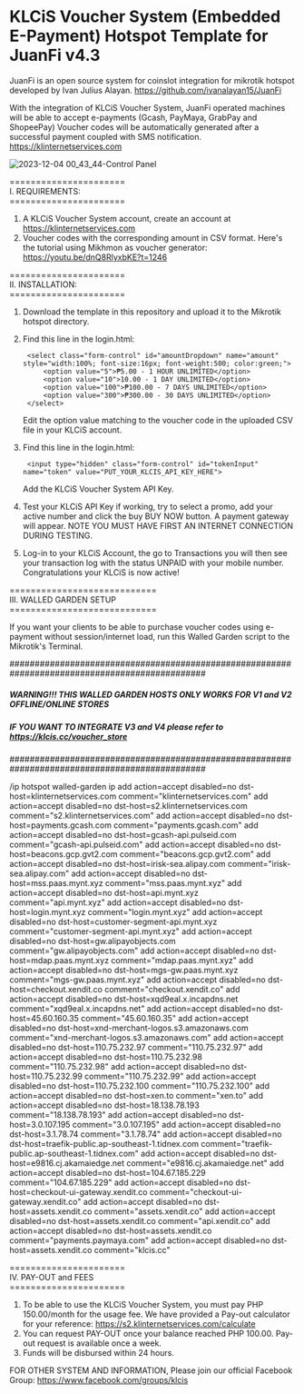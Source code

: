 # KLCiS Voucher System (Embedded E-Payment) Hotspot Template for JuanFi v4.3
JuanFi is an open source system for coinslot integration for mikrotik hotspot developed by Ivan Julius Alayan.
https://github.com/ivanalayan15/JuanFi

With the integration of KLCiS Voucher System, JuanFi operated machines will be able to accept e-payments (Gcash, PayMaya, GrabPay and ShopeePay)
Voucher codes will be automatically generated after a successful payment coupled with SMS notification.
https://klinternetservices.com



![2023-12-04 00_43_44-Control Panel](https://github.com/darkhoundz/KLCiS-JuanFi/assets/28075740/3eb6e819-f966-41dc-a2b9-8bdcfd2d6ec5)

====================== <br>
I. REQUIREMENTS: <br>
====================== <br>

1. A KLCiS Voucher System account, create an account at https://klinternetservices.com
2. Voucher codes with the corresponding amount in CSV format. Here's the tutorial using Mikhmon as voucher generator: https://youtu.be/dnQ8RlyxbKE?t=1246

====================== <br>
II. INSTALLATION: <br>
====================== <br>

1. Download the template in this repository and upload it to the Mikrotik hotspot directory.
2. Find this line in the login.html:

		<select class="form-control" id="amountDropdown" name="amount" style="width:100%; font-size:16px; font-weight:500; color:green;">
			<option value="5">₱5.00 - 1 HOUR UNLIMITED</option>
			<option value="10">10.00 - 1 DAY UNLIMITED</option>
			<option value="100">₱100.00 - 7 DAYS UNLIMITED</option>
			<option value="300">₱300.00 - 30 DAYS UNLIMITED</option>
	    </select>

	Edit the option value matching to the voucher code in the uploaded CSV file in your KLCiS account.
   
4. Find this line in the login.html:
   
   		<input type="hidden" class="form-control" id="tokenInput" name="token" value="PUT_YOUR_KLCIS_API_KEY_HERE">
   
   Add the KLCiS Voucher System API Key.

5. Test your KLCiS API Key if working, try to select a promo, add your active number and click the buy BUY NOW button. A payment gateway will appear. NOTE YOU MUST HAVE FIRST AN INTERNET CONNECTION DURING TESTING.

6. Log-in to your KLCiS Account, the go to Transactions you will then see your transaction log with the status UNPAID with your mobile number. Congratulations your KLCiS is now active!

============================ <br>
III. WALLED GARDEN SETUP <br>
============================ <br>

If you want your clients to be able to purchase voucher codes using e-payment without session/internet load, run this Walled Garden script to the Mikrotik's Terminal.

###############################################################################################
##### WARNING!!! THIS WALLED GARDEN HOSTS ONLY WORKS FOR V1 and V2 OFFLINE/ONLINE STORES ######
##### IF YOU WANT TO INTEGRATE V3 and V4 please refer to https://klcis.cc/voucher_store #######
###############################################################################################

/ip hotspot walled-garden ip
add action=accept disabled=no dst-host=klinternetservices.com comment="klinternetservices.com"
add action=accept disabled=no dst-host=s2.klinternetservices.com comment="s2.klinternetservices.com"
add action=accept disabled=no dst-host=payments.gcash.com comment="payments.gcash.com"
add action=accept disabled=no dst-host=gcash-api.pulseid.com comment="gcash-api.pulseid.com"
add action=accept disabled=no dst-host=beacons.gcp.gvt2.com comment="beacons.gcp.gvt2.com"
add action=accept disabled=no dst-host=irisk-sea.alipay.com comment="irisk-sea.alipay.com"
add action=accept disabled=no dst-host=mss.paas.mynt.xyz comment="mss.paas.mynt.xyz"
add action=accept disabled=no dst-host=api.mynt.xyz comment="api.mynt.xyz"
add action=accept disabled=no dst-host=login.mynt.xyz comment="login.mynt.xyz"
add action=accept disabled=no dst-host=customer-segment-api.mynt.xyz comment="customer-segment-api.mynt.xyz"
add action=accept disabled=no dst-host=gw.alipayobjects.com comment="gw.alipayobjects.com"
add action=accept disabled=no dst-host=mdap.paas.mynt.xyz comment="mdap.paas.mynt.xyz"
add action=accept disabled=no dst-host=mgs-gw.paas.mynt.xyz comment="mgs-gw.paas.mynt.xyz"
add action=accept disabled=no dst-host=checkout.xendit.co comment="checkout.xendit.co"
add action=accept disabled=no dst-host=xqd9eal.x.incapdns.net comment="xqd9eal.x.incapdns.net"
add action=accept disabled=no dst-host=45.60.160.35 comment="45.60.160.35"
add action=accept disabled=no dst-host=xnd-merchant-logos.s3.amazonaws.com comment="xnd-merchant-logos.s3.amazonaws.com"
add action=accept disabled=no dst-host=110.75.232.97 comment="110.75.232.97"
add action=accept disabled=no dst-host=110.75.232.98 comment="110.75.232.98"
add action=accept disabled=no dst-host=110.75.232.99 comment="110.75.232.99"
add action=accept disabled=no dst-host=110.75.232.100 comment="110.75.232.100"
add action=accept disabled=no dst-host=xen.to comment="xen.to"
add action=accept disabled=no dst-host=18.138.78.193 comment="18.138.78.193"
add action=accept disabled=no dst-host=3.0.107.195 comment="3.0.107.195"
add action=accept disabled=no dst-host=3.1.78.74 comment="3.1.78.74"
add action=accept disabled=no dst-host=traefik-public.ap-southeast-1.tidnex.com comment="traefik-public.ap-southeast-1.tidnex.com"
add action=accept disabled=no dst-host=e9816.cj.akamaiedge.net comment="e9816.cj.akamaiedge.net"
add action=accept disabled=no dst-host=104.67.185.229 comment="104.67.185.229"
add action=accept disabled=no dst-host=checkout-ui-gateway.xendit.co comment="checkout-ui-gateway.xendit.co"
add action=accept disabled=no dst-host=assets.xendit.co comment="assets.xendit.co"
add action=accept disabled=no dst-host=assets.xendit.co comment="api.xendit.co"
add action=accept disabled=no dst-host=assets.xendit.co comment="payments.paymaya.com"
add action=accept disabled=no dst-host=assets.xendit.co comment="klcis.cc"



====================== <br>
IV. PAY-OUT and FEES <br>
====================== <br>

1. To be able to use the KLCiS Voucher System, you must pay PHP 150.00/month for the usage fee. We have provided a Pay-out calculator for your reference: https://s2.klinternetservices.com/calculate
2. You can request PAY-OUT once your balance reached PHP 100.00. Pay-out request is available once a week.
3. Funds will be disbursed within 24 hours.

FOR OTHER SYSTEM AND INFORMATION, Please join our official Facebook Group: https://www.facebook.com/groups/klcis


